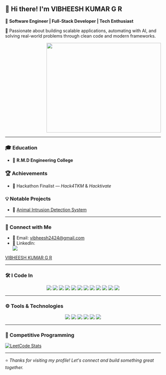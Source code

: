 ## 👋 Hi there! I'm VIBHEESH KUMAR G R

🎯 **Software Engineer | Full-Stack Developer | Tech Enthusiast**

🚀 Passionate about building scalable applications, automating with AI, and solving real-world problems through clean code and modern frameworks.

<div align="right">
  <img src="https://i.pinimg.com/originals/47/f0/34/47f0342cec72b800463bf003eac1257e.gif" width="370" height="290" />
</div>

---

### 🎓 Education
- 📌 **R.M.D Engineering College**

### 🏆 Achievements
- 🏅 Hackathon Finalist — *Hack4TKM* & *Hacktivate*

### 💡 Notable Projects
- 🚀 [Animal Intrusion Detection System](https://github.com/VibheeshKumar2424/Animal-Intrusion-Detection-and-Alert-System)

---

### 📱 Connect with Me

- 📧 Email: vibheesh2424@gmail.com
- 🔗 LinkedIn:  
  <div align="left">
    <a href="https://in.linkedin.com/in/vibheesh-kumar-g-r-1a0b2b267?trk=profile-badge">
      <img src="https://img.shields.io/badge/LinkedIn-VIBHEESH_KUMAR_G_R-blue?style=for-the-badge&logo=linkedin" />
    </a>
  </div>

<!-- LinkedIn badge -->
<div class="badge-base LI-profile-badge" data-locale="en_US" data-size="large" data-theme="dark" data-type="HORIZONTAL" data-vanity="vibheesh-kumar-g-r-1a0b2b267" data-version="v1">
  <a class="badge-base__link LI-simple-link" href="https://in.linkedin.com/in/vibheesh-kumar-g-r-1a0b2b267?trk=profile-badge">VIBHEESH KUMAR G R</a>
</div>

---

### 🛠️ I Code In

<div align="center">
  <img src="https://img.icons8.com/color/48/java-coffee-cup-logo.png" />
  <img src="https://img.icons8.com/color/48/c-plus-plus-logo.png" />
  <img src="https://img.icons8.com/color/48/python.png" />
  <img src="https://img.icons8.com/color/48/javascript.png" />
  <img src="https://img.icons8.com/color/48/c-sharp-logo.png" />
  <img src="https://img.icons8.com/color/48/html-5.png" />
  <img src="https://img.icons8.com/color/48/css3.png" />
  <img src="https://img.icons8.com/color/48/react-native.png" />
  <img src="https://img.icons8.com/color/48/spring-logo.png" />
  <img src="https://img.icons8.com/color/48/mysql-logo.png" />
  <img src="https://img.icons8.com/color/48/microsoft-sql-server.png" />
  <img src="https://img.icons8.com/color/48/postgreesql.png" />
</div>

---

### ⚙️ Tools & Technologies

<div align="center">
  <img src="https://img.icons8.com/color/48/android-studio--v3.png" />
  <img src="https://img.icons8.com/color/48/visual-studio-code-2019.png" />
  <img src="https://img.icons8.com/color/48/visual-studio.png" />
  <img src="https://img.icons8.com/color/48/git.png" />
  <img src="https://img.icons8.com/color/48/firebase.png" />
  <img src="https://img.icons8.com/color/48/postgreesql.png" />
</div>

---

### 🚀 Competitive Programming

[![LeetCode Stats](https://leetcard.jacoblin.cool/VibheeshKumar2424?theme=dark&font=Sulphur%20Point&ext=activity)](https://leetcode.com/u/VibheeshKumar2424/)

---

⭐ *Thanks for visiting my profile! Let's connect and build something great together.*

